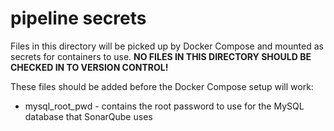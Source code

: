 # pipeline secrets
Files in this directory will be picked up by Docker Compose and mounted as secrets for containers to use. __NO FILES IN THIS DIRECTORY SHOULD BE CHECKED IN TO VERSION CONTROL!__

These files should be added before the Docker Compose setup will work:
* mysql_root_pwd - contains the root password to use for the MySQL database that SonarQube uses
